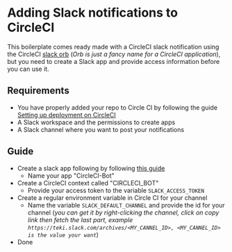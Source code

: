 # Adding Slack notifications to CircleCI

This boilerplate comes ready made with a CircleCI slack notification using the CircleCI [slack orb](https://github.com/CircleCI-Public/slack-orb) (*Orb is just a fancy name for a CircleCI application*), but you need to create a Slack app and provide access information before you can use it.

## Requirements
- You have properly added your repo to Circle CI by following the guide [Setting up deployment on CircleCI](./setting-up-deployment-with-circleci.md)
- A Slack workspace and the permissions to create apps
- A Slack channel where you want to post your notifications

## Guide
- Create a slack app following by following [this guide](https://github.com/CircleCI-Public/slack-orb/wiki/Setup)
    - Name your app "CircleCI-Bot"
- Create a CircleCI context called "CIRCLECI_BOT"
    - Provide your access token to the variable `SLACK_ACCESS_TOKEN`
- Create a regular environment variable in Circle CI for your channel
    - Name the variable `SLACK_DEFAULT_CHANNEL` and provide the id for your channel (*you can get it by right-clicking the channel, click on copy link then fetch the last part, example `https://teki.slack.com/archives/<MY_CANNEL_ID>, <MY_CANNEL_ID> is the value your want`*)
- Done
